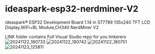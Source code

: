 # ideaspark-esp32-nerdminer-V2
ideaspark® ESP32 Development Board 1.14 in ST7789 135x240 TFT LCD Display,WiFi+BL Module,CH340 NerdMiner V2
 
LINK folder contains Full Visual Studio repo for you tinkerers 
![20241122_180733](https://github.com/user-attachments/assets/025212f0-86ec-46ba-a666-484f1892f144)
![20241122_180742](https://github.com/user-attachments/assets/1d5a4eb8-af47-482c-bd49-93e10b145895)
![20241122_180751](https://github.com/user-attachments/assets/c51f6e36-0c1b-4b62-9908-7b155e267d88)
![20241123_125811](https://github.com/user-attachments/assets/511fb859-1623-4950-86c4-293eeb588586)
